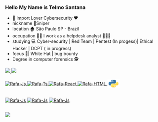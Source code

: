 ### Hello My Name is Telmo Santana

  - 🔭 import Lover Cybersecurity ❤️ 
  -  nickname  🎯Sniper
  - location   🏠 São Paulo SP - Brazil                                                                          
  -  occupation 👨‍🏫 I work as a helpdesk analyst 👩🏽‍🚀
  - studying   💻 Cyber-security | Red Team | Pentest (In progess)| Ethical Hacker | DCPT ( in progress)
  - focus      📌|  White Hat | bug bounty
  -  Degree in computer forensics 🕵️

<div>
  <a href="https://github.com/telmosantana">
  <img height="180em" src="https://github-readme-stats.vercel.app/api?username=telmosantana&show_icons=true&theme=flag-india&include_all_commits=true&count_private=true"/>
  <img height="180em" src="https://github-readme-stats.vercel.app/api/top-langs/?username=telmosantana&layout=compact&langs_count=7&theme=flag-india"/>
</div>

<div style="display: inline_block"><br>
  <img align="center" alt="Rafa-Js" height="30" width="40" <img src="https://cdn.jsdelivr.net/gh/devicons/devicon/icons/html5/html5-original-wordmark.svg"/>
  <img align="center" alt="Rafa-Ts" height="30" width="40" <img src="https://cdn.jsdelivr.net/gh/devicons/devicon/icons/java/java-original-wordmark.svg"/>
  <img align="center" alt="Rafa-React" height="30" width="40" <img src="https://cdn.jsdelivr.net/gh/devicons/devicon/icons/angularjs/angularjs-original.svg" />
  <img align="center" alt="Rafa-HTML" height="30" width="40" <img src="https://cdn.jsdelivr.net/gh/devicons/devicon/icons/css3/css3-original-wordmark.svg" />
  <img align="center" alt="Rafa-Python" height="30" width="40" src="https://raw.githubusercontent.com/devicons/devicon/master/icons/python/python-original.svg">
</div>

##

<div>

<img align="center" alt="Rafa-Js" height="30" width="40" img src="https://cdn.jsdelivr.net/gh/devicons/devicon/icons/debian/debian-original-wordmark.svg"/>
<img align="center" alt="Rafa-Js" height="30" width="40" img src="https://cdn.jsdelivr.net/gh/devicons/devicon/icons/linux/linux-original.svg"/>
<img align="center" alt="Rafa-Js" height="30" width="40" img src="https://cdn.jsdelivr.net/gh/devicons/devicon/icons/ubuntu/ubuntu-plain-wordmark.svg" />

 </div>
 
 ##
 
 <div> 

 <a href="https://www.linkedin.com/in/telmosantana" target="_blank"><img src="https://img.shields.io/badge/-LinkedIn-%230077B5?style=for-the-badge&logo=linkedin&logoColor=white" target="_blank"></a> 
 
</div>

